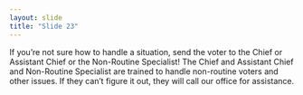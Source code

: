 ```yaml
---
layout: slide
title: "Slide 23"
---
```


If you’re not sure how to handle a situation, send the voter to the Chief or Assistant Chief or the Non-Routine Specialist! The Chief and Assistant Chief and Non-Routine Specialist are trained to handle non-routine voters and other issues. If they can’t figure it out, they will call our office for assistance.